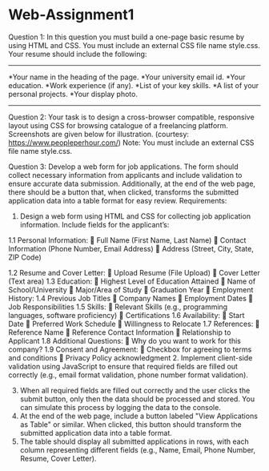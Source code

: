 # Web-Assignment1
Question 1:
In this question you must build a one-page basic resume by using HTML and CSS. You must
include an external CSS file name style.css.
Your resume should include the following:
***
*Your name in the heading of the page.
*Your university email id.
*Your education.
*Work experience (if any).
*List of your key skills.
*A list of your personal projects.
*Your display photo.
***
Question 2:
Your task is to design a cross-browser compatible, responsive layout using CSS for browsing
catalogue of a freelancing platform. Screenshots are given below for illustration. 
(courtesy: https://www.peopleperhour.com/)
Note: You must include an external CSS file name style.css.

Question 3:
Develop a web form for job applications. The form should collect necessary
information from applicants and include validation to ensure accurate data
submission. Additionally, at the end of the web page, there should be a button that,
when clicked, transforms the submitted application data into a table format for easy
review.
Requirements:
1. Design a web form using HTML and CSS for collecting job application
information. Include fields for the applicant’s:

1.1 Personal Information:
 Full Name (First Name, Last Name)
 Contact Information (Phone Number, Email Address)
 Address (Street, City, State, ZIP Code)

1.2 Resume and Cover Letter:
 Upload Resume (File Upload)
 Cover Letter (Text area)
1.3 Education:
 Highest Level of Education Attained
 Name of School/University
 Major/Area of Study
 Graduation Year
 Employment History:
1.4 Previous Job Titles
 Company Names
 Employment Dates
 Job Responsibilities
1.5 Skills:
 Relevant Skills (e.g., programming languages, software proficiency)
 Certifications
1.6 Availability:
 Start Date
 Preferred Work Schedule
 Willingness to Relocate
1.7 References:
 Reference Name
 Reference Contact Information
 Relationship to Applicant
1.8 Additional Questions:
 Why do you want to work for this company?
1.9 Consent and Agreement:
 Checkbox for agreeing to terms and conditions
 Privacy Policy acknowledgment
2. Implement client-side validation using JavaScript to ensure that required fields
are filled out correctly (e.g., email format validation, phone number format
validation).

3. When all required fields are filled out correctly and the user clicks the submit
button, only then the data should be processed and stored. You can simulate this
process by logging the data to the console.
4. At the end of the web page, include a button labeled "View Applications as
Table" or similar. When clicked, this button should transform the submitted
application data into a table format.
5. The table should display all submitted applications in rows, with each column
representing different fields (e.g., Name, Email, Phone Number, Resume, Cover
Letter).
